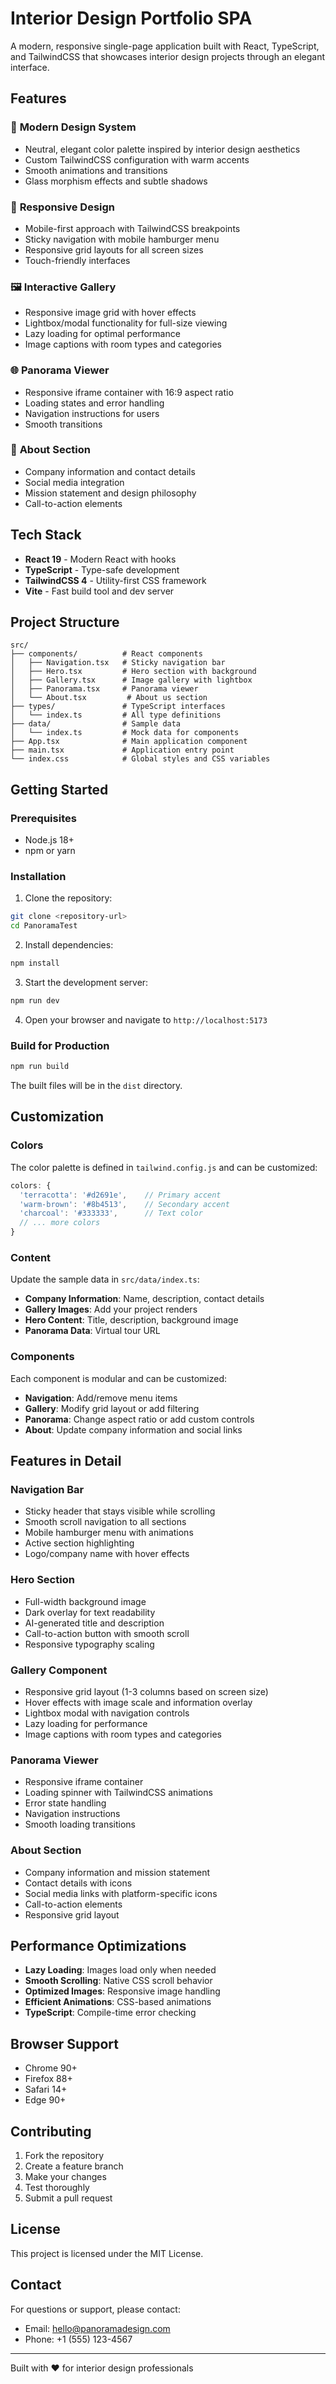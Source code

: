 # Interior Design Portfolio SPA

A modern, responsive single-page application built with React, TypeScript, and TailwindCSS that showcases interior design projects through an elegant interface.

## Features

### 🎨 **Modern Design System**
- Neutral, elegant color palette inspired by interior design aesthetics
- Custom TailwindCSS configuration with warm accents
- Smooth animations and transitions
- Glass morphism effects and subtle shadows

### 📱 **Responsive Design**
- Mobile-first approach with TailwindCSS breakpoints
- Sticky navigation with mobile hamburger menu
- Responsive grid layouts for all screen sizes
- Touch-friendly interfaces

### 🖼️ **Interactive Gallery**
- Responsive image grid with hover effects
- Lightbox/modal functionality for full-size viewing
- Lazy loading for optimal performance
- Image captions with room types and categories

### 🌐 **Panorama Viewer**
- Responsive iframe container with 16:9 aspect ratio
- Loading states and error handling
- Navigation instructions for users
- Smooth transitions

### 🏢 **About Section**
- Company information and contact details
- Social media integration
- Mission statement and design philosophy
- Call-to-action elements

## Tech Stack

- **React 19** - Modern React with hooks
- **TypeScript** - Type-safe development
- **TailwindCSS 4** - Utility-first CSS framework
- **Vite** - Fast build tool and dev server

## Project Structure

```
src/
├── components/          # React components
│   ├── Navigation.tsx   # Sticky navigation bar
│   ├── Hero.tsx         # Hero section with background
│   ├── Gallery.tsx      # Image gallery with lightbox
│   ├── Panorama.tsx     # Panorama viewer
│   └── About.tsx         # About us section
├── types/               # TypeScript interfaces
│   └── index.ts         # All type definitions
├── data/                # Sample data
│   └── index.ts         # Mock data for components
├── App.tsx              # Main application component
├── main.tsx             # Application entry point
└── index.css            # Global styles and CSS variables
```

## Getting Started

### Prerequisites
- Node.js 18+ 
- npm or yarn

### Installation

1. Clone the repository:
```bash
git clone <repository-url>
cd PanoramaTest
```

2. Install dependencies:
```bash
npm install
```

3. Start the development server:
```bash
npm run dev
```

4. Open your browser and navigate to `http://localhost:5173`

### Build for Production

```bash
npm run build
```

The built files will be in the `dist` directory.

## Customization

### Colors
The color palette is defined in `tailwind.config.js` and can be customized:

```javascript
colors: {
  'terracotta': '#d2691e',    // Primary accent
  'warm-brown': '#8b4513',    // Secondary accent
  'charcoal': '#333333',      // Text color
  // ... more colors
}
```

### Content
Update the sample data in `src/data/index.ts`:

- **Company Information**: Name, description, contact details
- **Gallery Images**: Add your project renders
- **Hero Content**: Title, description, background image
- **Panorama Data**: Virtual tour URL

### Components
Each component is modular and can be customized:

- **Navigation**: Add/remove menu items
- **Gallery**: Modify grid layout or add filtering
- **Panorama**: Change aspect ratio or add custom controls
- **About**: Update company information and social links

## Features in Detail

### Navigation Bar
- Sticky header that stays visible while scrolling
- Smooth scroll navigation to all sections
- Mobile hamburger menu with animations
- Active section highlighting
- Logo/company name with hover effects

### Hero Section
- Full-width background image
- Dark overlay for text readability
- AI-generated title and description
- Call-to-action button with smooth scroll
- Responsive typography scaling

### Gallery Component
- Responsive grid layout (1-3 columns based on screen size)
- Hover effects with image scale and information overlay
- Lightbox modal with navigation controls
- Lazy loading for performance
- Image captions with room types and categories

### Panorama Viewer
- Responsive iframe container
- Loading spinner with TailwindCSS animations
- Error state handling
- Navigation instructions
- Smooth loading transitions

### About Section
- Company information and mission statement
- Contact details with icons
- Social media links with platform-specific icons
- Call-to-action elements
- Responsive grid layout

## Performance Optimizations

- **Lazy Loading**: Images load only when needed
- **Smooth Scrolling**: Native CSS scroll behavior
- **Optimized Images**: Responsive image handling
- **Efficient Animations**: CSS-based animations
- **TypeScript**: Compile-time error checking

## Browser Support

- Chrome 90+
- Firefox 88+
- Safari 14+
- Edge 90+

## Contributing

1. Fork the repository
2. Create a feature branch
3. Make your changes
4. Test thoroughly
5. Submit a pull request

## License

This project is licensed under the MIT License.

## Contact

For questions or support, please contact:
- Email: hello@panoramadesign.com
- Phone: +1 (555) 123-4567

---

Built with ❤️ for interior design professionals